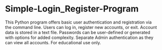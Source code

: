 # Simple-Login_Register-Program
This Python program offers basic user authentication and registration via the command line. Users can log in, register new accounts, or exit. Account data is stored in a text file. Passwords can be user-defined or generated with options for added complexity. Separate Admin authentication as they can view all accounts. For educational use only.
